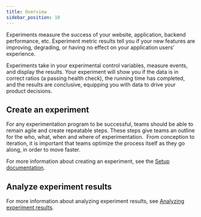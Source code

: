```yaml
---
title: Overview
sidebar_position: 10
---
```


Experiments measure the success of your website, application, backend performance, etc. Experiment metric results tell you if your new features are improving, degrading, or having no effect on your application users’ experience.

Experiments take in your experimental control variables, measure events, and display the results. Your experiment will show you if the data is in correct ratios (a passing health check), the running time has completed, and the results are conclusive, equipping you with data to drive your product decisions.

## Create an experiment

For any experimentation program to be successful, teams should be able to remain agile and create repeatable steps. These steps give teams an outline for the who, what, when and where of experimentation.  From conception to iteration, it is important that teams optimize the process itself as they go along, in order to move faster. 

For more information about creating an experiment, see the [Setup documentation](./setup).

## Analyze experiment results

For more information about analyzing experiment results, see [Analyzing experiment results](./experiment-results/analyzing-experiment-results).

